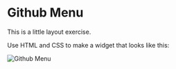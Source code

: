 # Github Menu

This is a little layout exercise.

Use HTML and CSS to make a widget that looks like this:

![Github Menu](https://github.com/tiy-durham-fe-2015/curriculum/raw/master/img/github-menu.png)
